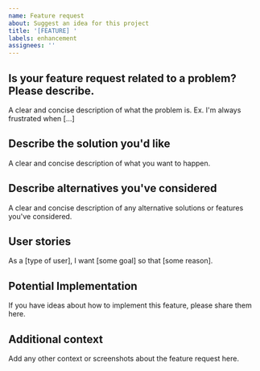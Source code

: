 ```yaml
---
name: Feature request
about: Suggest an idea for this project
title: '[FEATURE] '
labels: enhancement
assignees: ''
---
```


## Is your feature request related to a problem? Please describe.
A clear and concise description of what the problem is. Ex. I'm always frustrated when [...]

## Describe the solution you'd like
A clear and concise description of what you want to happen.

## Describe alternatives you've considered
A clear and concise description of any alternative solutions or features you've considered.

## User stories
As a [type of user], I want [some goal] so that [some reason].

## Potential Implementation
If you have ideas about how to implement this feature, please share them here.

## Additional context
Add any other context or screenshots about the feature request here. 